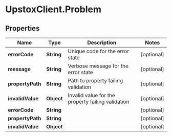 # UpstoxClient.Problem

## Properties
Name | Type | Description | Notes
------------ | ------------- | ------------- | -------------
**errorCode** | **String** | Unique code for the error state | [optional] 
**message** | **String** | Verbose message for the error state | [optional] 
**propertyPath** | **String** | Path to property failing validation | [optional] 
**invalidValue** | **Object** | Invalid value for the property failing validation | [optional] 
**errorCode** | **String** |  | [optional] 
**propertyPath** | **String** |  | [optional] 
**invalidValue** | **Object** |  | [optional] 
